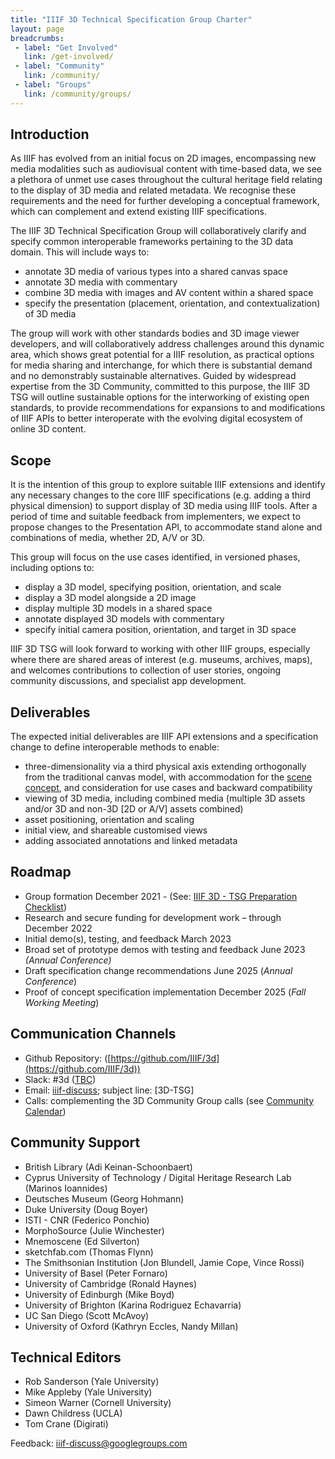 ```yaml
---
title: "IIIF 3D Technical Specification Group Charter"
layout: page
breadcrumbs:
 - label: "Get Involved"
   link: /get-involved/
 - label: "Community"
   link: /community/
 - label: "Groups"
   link: /community/groups/
---
```


## Introduction

As IIIF has evolved from an initial focus on 2D images, encompassing new media modalities such as audiovisual content with time-based data, we see a plethora of unmet use cases throughout the cultural heritage field relating to the display of 3D media and related metadata.  We recognise these requirements and the need for further developing a conceptual framework, which can complement and extend existing IIIF specifications.

The IIIF 3D Technical Specification Group will collaboratively clarify and specify common interoperable frameworks pertaining to the 3D data domain. This will include ways to:

* annotate 3D media of various types into a shared canvas space
* annotate 3D media with commentary
* combine 3D media with images and AV content within a shared space
* specify the presentation (placement, orientation, and contextualization) of 3D media

The group will work with other standards bodies and 3D image viewer developers, and will collaboratively address challenges around this dynamic area, which shows great potential for a IIIF resolution, as practical options for media sharing and interchange, for which there is substantial demand and no demonstrably sustainable alternatives.  Guided by widespread expertise from the 3D Community, committed to this purpose, the IIIF 3D TSG will outline sustainable options for the interworking of existing open standards, to provide recommendations for expansions to and modifications of IIIF APIs to better interoperate with the evolving digital ecosystem of online 3D content.


## Scope

It is the intention of this group to explore suitable IIIF extensions and identify any necessary changes to the core IIIF specifications (e.g. adding a third physical dimension) to support display of 3D media using IIIF tools. After a period of time and suitable feedback from implementers, we expect to propose changes to the Presentation API, to accommodate stand alone and combinations of media, whether 2D, A/V or 3D.

This group will focus on the use cases identified, in versioned phases, including options to:



* display a 3D model, specifying position, orientation, and scale
* display a 3D model alongside a 2D image
* display multiple 3D models in a shared space
* annotate displayed 3D models with commentary
* specify initial camera position, orientation, and target in 3D space

IIIF 3D TSG will look forward to working with other IIIF groups, especially where there are shared areas of interest (e.g. museums, archives, maps), and welcomes contributions to collection of user stories, ongoing community discussions, and specialist app development.


## Deliverables

The expected initial deliverables are IIIF API extensions and a specification change to define interoperable methods to enable:



* three-dimensionality via a third physical axis extending orthogonally from the traditional canvas model, with accommodation for the [scene concept](https://docs.google.com/document/d/1J_L-klpYbp24TvQMTQory4p43APbp92c90xj4Y7vG9k), and  consideration for use cases and backward compatibility
* viewing of 3D media, including combined media (multiple 3D assets and/or 3D and non-3D [2D or A/V] assets combined)
* asset positioning, orientation and scaling
* initial view, and shareable customised views
* adding associated annotations and linked metadata


## Roadmap



* Group formation December 2021 - (See: [IIIF 3D - TSG Preparation Checklist](https://docs.google.com/document/d/1ptYfavWQepCvIqIE7coPnrJao5V-tPtT_2ehWRiTxe4))
* Research and secure funding for development work – through December 2022
* Initial demo(s), testing, and feedback March 2023
* Broad set of prototype demos with testing and feedback June 2023 _(Annual Conference)_
* Draft specification change recommendations June 2025 (_Annual Conference_)
* Proof of concept specification implementation December 2025 (_Fall Working Meeting_)


## Communication Channels



* Github Repository: ([https://github.com/IIIF/3d](https://github.com/IIIF/3d))
* Slack: #3d ([TBC](https://iiif.slack.com/archives/C36K13DRD))
* Email: [iiif-discuss](https://groups.google.com/forum/#!forum/iiif-discuss); subject line: [3D-TSG]
* Calls: complementing the 3D Community Group calls (see [Community Calendar](https://iiif.io/community/groups/))


## Community Support


* British Library (Adi Keinan-Schoonbaert)
* Cyprus University of Technology / Digital Heritage Research Lab (Marinos Ioannides)
* Deutsches Museum (Georg Hohmann)
* Duke University (Doug Boyer)
* ISTI - CNR (Federico Ponchio)
* MorphoSource (Julie Winchester)
* Mnemoscene (Ed Silverton)
* sketchfab.com (Thomas Flynn)
* The Smithsonian Institution (Jon Blundell, Jamie Cope, Vince Rossi)
* University of Basel (Peter Fornaro)
* University of Cambridge (Ronald Haynes)
* University of Edinburgh (Mike Boyd)
* University of Brighton (Karina Rodriguez Echavarria)
* UC San Diego (Scott McAvoy)
* University of Oxford (Kathryn Eccles, Nandy Millan)


## Technical Editors

* Rob Sanderson (Yale University)
* Mike Appleby (Yale University)
* Simeon Warner (Cornell University)
* Dawn Childress (UCLA)
* Tom Crane (Digirati)

Feedback: [iiif-discuss@googlegroups.com](mailto:iiif-discuss@googlegroups.com)
